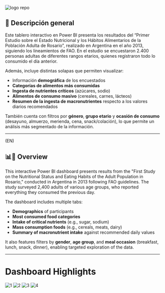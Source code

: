 
![logo repo](https://github.com/user-attachments/assets/489da6ae-7108-4b98-ab22-9fb003e04fd9)

## 🧾 Descripción general

Este tablero interactivo en Power BI presenta los resultados del “Primer Estudio sobre el Estado Nutricional y los Hábitos Alimentarios de la Población Adulta de Rosario”, realizado en Argentina en el año 2013, siguiendo los lineamientos de FAO. En el estudio se encuestaron 2.400 personas adultas de diferentes rangos etarios, quienes registraron todo lo consumido el día anterior.

Además, incluye distintas solapas que permiten visualizar:
- Información **demográfica** de los encuestados
- **Categorías de alimentos más consumidas**
- **Ingesta de nutrientes críticos** (azúcares, sodio)
- **Alimentos de consumo masivo** (cereales, carnes, lácteos)
- **Resumen de la ingesta de macronutrientes** respecto a los valores diarios recomendados

También cuenta con filtros por **género**, **grupo etario** y **ocasión de consumo** (desayuno, almuerzo, merienda, cena, snack/colación), lo que permite un análisis más segmentado de la información.
__________________________________________________________________________________________________________________________________________
(EN)

## 📊🧾 Overview

This interactive Power BI dashboard presents results from the "First Study on the Nutritional Status and Eating Habits of the Adult Population in Rosario," conducted in Argentina in 2013 following FAO guidelines. The study surveyed 2,400 adults of various age groups, who reported everything they consumed the previous day.

The dashboard includes multiple tabs:
- **Demographics** of participants
- **Most consumed food categories**
- **Intake of critical nutrients** (e.g., sugar, sodium)
- **Mass consumption foods** (e.g., cereals, meats, dairy)
- **Summary of macronutrient intake** against recommended daily values

It also features filters by **gender**, **age group**, and **meal occasion** (breakfast, lunch, snack, dinner), enabling targeted exploration of the data.
__________________________________________________________________________________________________________________________________________
# Dashboard Highlights
![1](https://github.com/user-attachments/assets/562b64bd-869c-4d97-9813-25aa90006681)
![2](https://github.com/user-attachments/assets/3c46e876-26e8-4390-b161-228b69ea2edd)
![3](https://github.com/user-attachments/assets/f20c3767-a57c-496f-b9b7-daf1bf89ddae)
![4](https://github.com/user-attachments/assets/d087ea35-e4e8-4801-ba9c-7a2b8a3d1db7)



